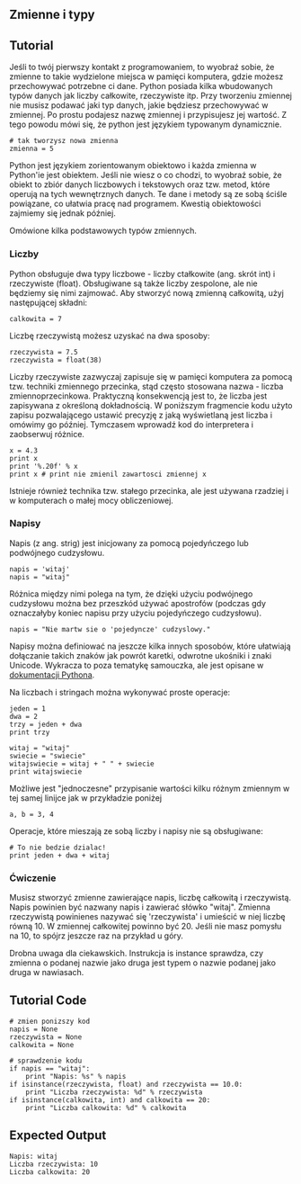 Zmienne i typy
--------------

Tutorial
--------

Jeśli to twój pierwszy kontakt z programowaniem, to wyobraź sobie, że zmienne to takie wydzielone miejsca w pamięci komputera, gdzie możesz przechowywać potrzebne ci dane. Python posiada kilka wbudowanych typów danych jak liczby całkowite, rzeczywiste itp. Przy tworzeniu zmiennej nie musisz podawać jaki typ danych, jakie będziesz przechowywać w zmiennej. Po prostu podajesz nazwę zmiennej i przypisujesz jej wartość. Z tego powodu mówi się, że python jest językiem typowanym dynamicznie.
	
	# tak tworzysz nowa zmienna
	zmienna = 5
	
Python jest językiem zorientowanym obiektowo i każda zmienna w Python'ie jest obiektem. Jeśli nie wiesz o co chodzi, to wyobraź sobie, że obiekt to zbiór danych liczbowych i tekstowych oraz tzw. metod, które operują na tych wewnętrznych danych. Te dane i metody są ze sobą ściśle powiązane, co ułatwia pracę nad programem. Kwestią obiektowości zajmiemy się jednak później.

Omówione kilka podstawowych typów zmiennych.

### Liczby
Python obsługuje dwa typy liczbowe - liczby ctałkowite (ang. skrót int) i rzeczywiste (float). Obsługiwane są także liczby zespolone, ale nie będziemy się nimi zajmować.
Aby stworzyć nową zmienną całkowitą, użyj następującej składni:

	calkowita = 7

Liczbę rzeczywistą możesz uzyskać na dwa sposoby:

	rzeczywista = 7.5
	rzeczywista = float(38)
	
Liczby rzeczywiste zazwyczaj zapisuje się w pamięci komputera za pomocą tzw. techniki zmiennego przecinka, stąd często stosowana nazwa - liczba zmiennoprzecinkowa. Praktyczną konsekwencją jest to, że liczba jest zapisywana z określoną dokładnością. W poniższym fragmencie kodu użyto zapisu pozwalającego ustawić precyzję z jaką wyświetlaną jest liczba i omówimy go później. Tymczasem wprowadź kod do interpretera i zaobserwuj różnice.
	
	x = 4.3
	print x
	print '%.20f' % x
	print x # print nie zmienil zawartosci zmiennej x

Istnieje również technika tzw. stałego przecinka, ale jest używana rzadziej i w komputerach o małej mocy obliczeniowej.

### Napisy
Napis (z ang. strig) jest inicjowany za pomocą pojedyńczego lub podwójnego cudzysłowu.

	napis = 'witaj'
	napis = "witaj"

Różnica między nimi polega na tym, że dzięki użyciu podwójnego cudzysłowu można bez przeszkód używać apostrofów (podczas gdy oznaczałyby koniec napisu przy użyciu pojedyńczego cudzysłowu).

	napis = "Nie martw sie o 'pojedyncze' cudzyslowy."

Napisy można definiować na jeszcze kilka innych sposobów, które ułatwiają dołączanie takich znaków jak powrót karetki, odwrotne ukośniki i znaki Unicode. Wykracza to poza tematykę samouczka, ale jest opisane w [dokumentacji Pythona](http://docs.python.org/tutorial/introduction.html#strings "Strings in Python Tutorial").

Na liczbach i stringach można wykonywać proste operacje:

	jeden = 1
	dwa = 2
	trzy = jeden + dwa
	print trzy
	
	witaj = "witaj"
	swiecie = "swiecie"
	witajswiecie = witaj + " " + swiecie
	print witajswiecie

Możliwe jest "jednoczesne" przypisanie wartości kilku różnym zmiennym w tej samej linijce jak w przykładzie poniżej

	a, b = 3, 4

Operacje, które mieszają ze sobą liczby i napisy nie są obsługiwane:

	# To nie bedzie dzialac!
	print jeden + dwa + witaj

### Ćwiczenie

Musisz stworzyć zmienne zawierające napis, liczbę całkowitą i rzeczywistą. Napis powinien być nazwany napis i zawierać słówko "witaj". Zmienna rzeczywistą powinienes nazywać się 'rzeczywista' i umieścić w niej liczbę równą 10. W zmiennej całkowitej powinno być 20. Jeśli nie masz pomysłu na 10, to spójrz jeszcze raz na przykład u góry.

Drobna uwaga dla ciekawskich. Instrukcja is instance sprawdza, czy zmienna o podanej nazwie jako druga jest typem o nazwie podanej jako druga w nawiasach.

Tutorial Code
-------------
	# zmien ponizszy kod
	napis = None
	rzeczywista = None
	calkowita = None

	# sprawdzenie kodu
	if napis == "witaj":
	    print "Napis: %s" % napis
	if isinstance(rzeczywista, float) and rzeczywista == 10.0:
	    print "Liczba rzeczywista: %d" % rzeczywista
	if isinstance(calkowita, int) and calkowita == 20:
	    print "Liczba calkowita: %d" % calkowita

Expected Output
---------------
	Napis: witaj
	Liczba rzeczywista: 10
	Liczba calkowita: 20

